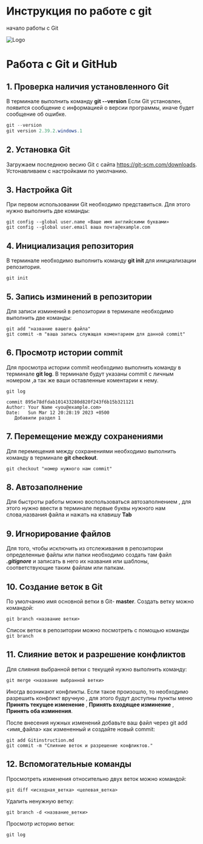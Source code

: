 # Инструкция по работе с git
начало работы с Git

![Logo](logo@2x.png)
# Работа с Git и GitHub

## 1. Проверка наличия установленного Git
В терминале выполнить команду **git --version**
Если Git установлен, появится сообщение с информацией о версии программы, иначе будет сообщение об ошибке.

```Java
git --version
git version 2.39.2.windows.1
```

## 2. Установка Git
Загружаем последнюю весию Git с сайта https://git-scm.com/downloads.
Устонавливаем с настройками по умолчанию.

## 3. Настройка Git
При первом использовании Git необходимо представиться. Для этого нужно выполнить две команды:
```
git config --global user.name «Ваше имя английскими буквами»
git config --global user.email ваша почта@example.com
```

## 4. Инициализация репозитория
В терминале необходимо выполнить команду **git init** для инициализации репозитория.

```
git init
```

## 5. Запись изминений в репозитории
Для записи изминений в репозитории в терминале необходимо выполнить две команды:
```
git add "название вашего файла"
git commit -m "ваша запись служащая коментарием для данной commit"
```

## 6. Просмотр истории commit
Для просмотра истории commit необходимо выполнить команду в терминале **git log**. В терминале будут указаны commit  с личным номером ,а так же ваши оставленные коментарии к нему.
```
git log
    
commit 895e78dfdab101433280d820f243f6b15b321121
Author: Your Name <you@example.com>
Date:   Sun Mar 12 20:28:19 2023 +0500
   Добавили раздел 1

```
## 7. Перемещение между сохранениями
Для перемещения между сохранениями необходимо выполнить команду в  терминале **git checkout**.
```
git checkout "номер нужного нам commit"
```
## 8. Автозаполнение 
Для быстроты работы можно воспользоваться автозаполнением , для этого нужно ввести в терминале первые буквы нужного нам слова,названия файла и нажать на клавишу **Tab**
## 9. Игнорирование файлов
Для того, чтобы исключить из отслеживания в репозитории определенные файлы или папки необходимо создать там файл ***.gitignore*** и записать в него их названия или шаблоны, соответствующие таким файлам или папкам.
## 10. Создание веток в Git
По умолчанию имя основной ветки в Git- **master**.
Создать ветку можно командой:
```
git branch <название ветки>
```
Список веток в репозитории можно посмотреть с помощью команды `git branch`
## 11. Слияние веток и разрешение конфликтов
Для слияния выбранной ветки с текущей нужно выполнить команду:
```
git merge <название выбранной ветки>
```
Иногда возникают конфликты. Если такое произошло, то необходимо разрешить конфликт вручную , для этого будут доступны пункты меню 
**Принять текущее изменение** , **Принять входящее изминение** , **Принять оба изминения**.

После внесения нужных изменений добавьте ваш файл через git add <имя_файла> как измененный и создайте новый commit:
```
git add Gitinstruction.md
git commit -m "Слияние веток и разрешение конфликтов."
```
## 12. Вспомогательные команды
Просмотреть изменения относительно двух веток можно командой:
```
git diff <исходная_ветка> <целевая_ветка>
```
Удалить ненужную ветку:
```
git branch -d <название_ветки>
```
Просмотр историю ветки:
```
git log
```

